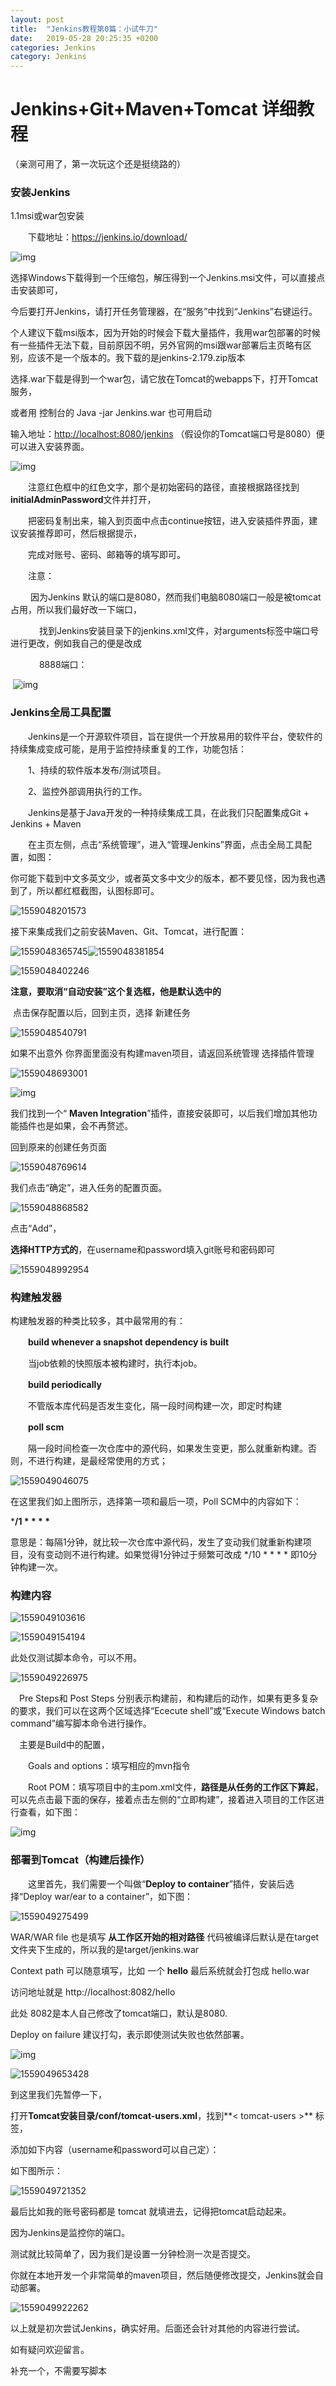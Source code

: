 ```yaml
---
layout: post
title:  "Jenkins教程第0篇：小试牛刀"
date:   2019-05-28 20:25:35 +0200
categories: Jenkins
category: Jenkins
---
```


# Jenkins+Git+Maven+Tomcat 详细教程

（亲测可用了，第一次玩这个还是挺绕路的）

### 安装Jenkins
1.1msi或war包安装

　　下载地址：<https://jenkins.io/download/>

![img](https://images2018.cnblogs.com/blog/945543/201805/945543-20180526225355895-257715231.png)

选择Windows下载得到一个压缩包，解压得到一个Jenkins.msi文件，可以直接点击安装即可，

今后要打开Jenkins，请打开任务管理器，在“服务”中找到“Jenkins”右键运行。

个人建议下载msi版本，因为开始的时候会下载大量插件，我用war包部署的时候有一些插件无法下载，目前原因不明，另外官网的msi跟war部署后主页略有区别，应该不是一个版本的。我下载的是jenkins-2.179.zip版本

 

选择.war下载是得到一个war包，请它放在Tomcat的webapps下，打开Tomcat服务，

或者用 控制台的 Java -jar Jenkins.war 也可用启动

输入地址：<http://localhost:8080/jenkins> （假设你的Tomcat端口号是8080）便可以进入安装界面。

![img](https://images2018.cnblogs.com/blog/945543/201805/945543-20180526225741189-1409884177.png)

 

　　注意红色框中的红色文字，那个是初始密码的路径，直接根据路径找到**initialAdminPassword**文件并打开，

　　把密码复制出来，输入到页面中点击continue按钮，进入安装插件界面，建议安装推荐即可，然后根据提示，

　　完成对账号、密码、邮箱等的填写即可。

 

　　注意：

​       　　因为Jenkins 默认的端口是8080，然而我们电脑8080端口一般是被tomcat占用，所以我们最好改一下端口，

　　　 找到Jenkins安装目录下的jenkins.xml文件，对arguments标签中端口号进行更改，例如我自己的便是改成

　　　 8888端口：

​      ![img](https://images2018.cnblogs.com/blog/945543/201805/945543-20180526230043558-1741396120.png)


### Jenkins全局工具配置

　　Jenkins是一个开源软件项目，旨在提供一个开放易用的软件平台，使软件的持续集成变成可能，是用于监控持续重复的工作，功能包括：

　　1、持续的软件版本发布/测试项目。 

　　2、监控外部调用执行的工作。 

　　Jenkins是基于Java开发的一种持续集成工具，在此我们只配置集成Git + Jenkins + Maven

　　在主页左侧，点击“系统管理”，进入“管理Jenkins”界面，点击全局工具配置，如图：

你可能下载到中文多英文少，或者英文多中文少的版本，都不要见怪，因为我也遇到了，所以都红框截图，认图标即可。

 

![1559048201573](https://chanxinguidao.github.io/assets/images/typora/1559048201573.png)

接下来集成我们之前安装Maven、Git、Tomcat，进行配置：

 

![1559048365745](https://chanxinguidao.github.io/assets/images/typora/1559048365745.png)![1559048381854](https://chanxinguidao.github.io/assets/images/typora/1559048381854.png)

![1559048402246](https://chanxinguidao.github.io/assets/images/typora/1559048402246.png)

**注意，要取消“自动安装”这个复选框，他是默认选中的**

​	点击保存配置以后，回到主页，选择 新建任务 

![1559048540791](https://chanxinguidao.github.io/assets/images/typora/1559048540791.png)

如果不出意外 你界面里面没有构建maven项目，请返回系统管理 选择插件管理



![1559048693001](https://chanxinguidao.github.io/assets/images/typora/1559048693001.png)

![img](https://images2018.cnblogs.com/blog/945543/201805/945543-20180526223545254-2002969280.png)

我们找到一个“ **Maven Integration**”插件，直接安装即可，以后我们增加其他功能插件也是如果，会不再赘述。

回到原来的创建任务页面

![1559048769614](https://chanxinguidao.github.io/assets/images/typora/1559048769614.png)

我们点击“确定”，进入任务的配置页面。

![1559048868582](https://chanxinguidao.github.io/assets/images/typora/1559048868582.png)



点击“Add”，

**选择HTTP方式的**，在username和password填入git账号和密码即可

![1559048992954](https://chanxinguidao.github.io/assets/images/typora/1559048992954.png)

###  构建触发器

构建触发器的种类比较多，其中最常用的有：

　　**build whenever a snapshot dependency is built**

　　当job依赖的快照版本被构建时，执行本job。

 

　　**build periodically**

　　不管版本库代码是否发生变化，隔一段时间构建一次，即定时构建

 

　　**poll scm**

　　隔一段时间检查一次仓库中的源代码，如果发生变更，那么就重新构建。否则，不进行构建，是最经常使用的方式；

 

![1559049046075](https://chanxinguidao.github.io/assets/images/typora/1559049046075.png)

 

在这里我们如上图所示，选择第一项和最后一项，Poll SCM中的内容如下：

***/1 \* \* \* \***

意思是：每隔1分钟，就比较一次仓库中源代码，发生了变动我们就重新构建项目，没有变动则不进行构建。如果觉得1分钟过于频繁可改成  */10 * * * * 即10分钟构建一次。

 

### 构建内容

![1559049103616](https://chanxinguidao.github.io/assets/images/typora/1559049103616.png)

![1559049154194](https://chanxinguidao.github.io/assets/images/typora/1559049154194.png)

此处仅测试脚本命令，可以不用。

![1559049226975](https://chanxinguidao.github.io/assets/images/typora/1559049226975.png)

　Pre Steps和 Post Steps 分别表示构建前，和构建后的动作，如果有更多复杂的要求，我们可以在这两个区域选择“Ececute shell”或“Execute Windows batch command”编写脚本命令进行操作。

 

　主要是Build中的配置，

　　Goals and options：填写相应的mvn指令

　　Root POM：填写项目中的主pom.xml文件，**路径是从任务的工作区下算起**，可以先点击最下面的保存，接着点击左侧的“立即构建”，接着进入项目的工作区进行查看，如下图：

![img](https://images2018.cnblogs.com/blog/945543/201805/945543-20180526223950593-1671794626.png)

 

 

###  部署到Tomcat（构建后操作）

　　这里首先，我们需要一个叫做“**Deploy to container**”插件，安装后选择“Deploy war/ear to a container”，如下图：

![1559049275499](https://chanxinguidao.github.io/assets/images/typora/1559049275499.png)

WAR/WAR file  也是填写 **从工作区开始的相对路径** 代码被编译后默认是在target文件夹下生成的，所以我的是target/jenkins.war 

Context path  可以随意填写，比如 一个 **hello** 最后系统就会打包成 hello.war 

访问地址就是 http://localhost:8082/hello

此处 8082是本人自己修改了tomcat端口，默认是8080.

Deploy on failure 建议打勾，表示即使测试失败也依然部署。





![img](https://images2018.cnblogs.com/blog/945543/201805/945543-20180526224055089-1559845014.png)

![1559049653428](https://chanxinguidao.github.io/assets/images/typora/1559049653428.png)

到这里我们先暂停一下，

打开**Tomcat安装目录/conf/tomcat-users.xml**，找到**< tomcat-users >**  标签，

添加如下内容（username和password可以自己定）：

  **<role rolename="admin-gui"/>**

  **<role rolename="manager-gui"/>**

  **<role rolename="manager-script"/>**

  **<user username="tomcat" password="tomcat" roles="admin-gui,manager-script,manager-gui"/>**

如下图所示：

![1559049721352](https://chanxinguidao.github.io/assets/images/typora/1559049721352.png)

最后比如我的账号密码都是 tomcat 就填进去，记得把tomcat启动起来。

因为Jenkins是监控你的端口。

测试就比较简单了，因为我们是设置一分钟检测一次是否提交。

你就在本地开发一个非常简单的maven项目，然后随便修改提交，Jenkins就会自动部署。

![1559049922262](https://chanxinguidao.github.io/assets/images/typora/1559049922262.png)

以上就是初次尝试Jenkins，确实好用。后面还会针对其他的内容进行尝试。

如有疑问欢迎留言。

补充一个，不需要写脚本


